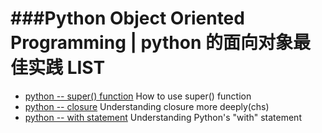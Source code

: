


###Python Object Oriented Programming | python 的面向对象最佳实践 LIST
===========================

* [python -- super() function](http://rhettinger.wordpress.com/2011/05/26/super-considered-super/) How to use super() function
* [python -- closure](http://www.cnblogs.com/ChrisChen3121/p/3208119.html) Understanding closure more deeply(chs)
* [python -- with statement](http://effbot.org/zone/python-with-statement.htm) Understanding Python's "with" statement
